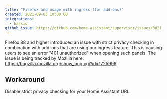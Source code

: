 ```yaml
---
title: "Firefox and usage with ingress (for add-ons)"
created: 2021-09-03 10:00:00
integrations: 
  - hassio
github_issue: https://github.com/home-assistant/supervisor/issues/3021
---
```


Firefox 88 and higher introduced an issue with strict privacy checking in combination with add-ons that are using our ingress feature. This is causing users to see an error "401 unauthorized" when opening such panels. The issue is being tracked by Mozilla here: https://bugzilla.mozilla.org/show_bug.cgi?id=1725996

## Workaround

Disable strict privacy checking for your Home Assistant URL.
